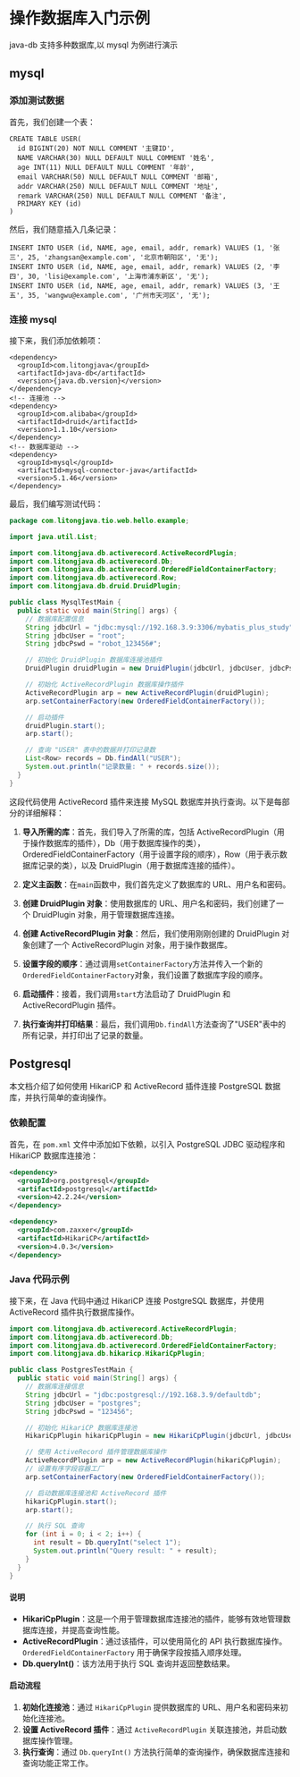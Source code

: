 # 操作数据库入门示例

java-db 支持多种数据库,以 mysql 为例进行演示

## mysql

### 添加测试数据

首先，我们创建一个表：

```
CREATE TABLE USER(
  id BIGINT(20) NOT NULL COMMENT '主键ID',
  NAME VARCHAR(30) NULL DEFAULT NULL COMMENT '姓名',
  age INT(11) NULL DEFAULT NULL COMMENT '年龄',
  email VARCHAR(50) NULL DEFAULT NULL COMMENT '邮箱',
  addr VARCHAR(250) NULL DEFAULT NULL COMMENT '地址',
  remark VARCHAR(250) NULL DEFAULT NULL COMMENT '备注',
  PRIMARY KEY (id)
)
```

然后，我们随意插入几条记录：

```
INSERT INTO USER (id, NAME, age, email, addr, remark) VALUES (1, '张三', 25, 'zhangsan@example.com', '北京市朝阳区', '无');
INSERT INTO USER (id, NAME, age, email, addr, remark) VALUES (2, '李四', 30, 'lisi@example.com', '上海市浦东新区', '无');
INSERT INTO USER (id, NAME, age, email, addr, remark) VALUES (3, '王五', 35, 'wangwu@example.com', '广州市天河区', '无');
```

### 连接 mysql

接下来，我们添加依赖项：

```
<dependency>
  <groupId>com.litongjava</groupId>
  <artifactId>java-db</artifactId>
  <version>{java.db.version}</version>
</dependency>
<!-- 连接池 -->
<dependency>
  <groupId>com.alibaba</groupId>
  <artifactId>druid</artifactId>
  <version>1.1.10</version>
</dependency>
<!-- 数据库驱动 -->
<dependency>
  <groupId>mysql</groupId>
  <artifactId>mysql-connector-java</artifactId>
  <version>5.1.46</version>
</dependency>
```

最后，我们编写测试代码：

```java
package com.litongjava.tio.web.hello.example;

import java.util.List;

import com.litongjava.db.activerecord.ActiveRecordPlugin;
import com.litongjava.db.activerecord.Db;
import com.litongjava.db.activerecord.OrderedFieldContainerFactory;
import com.litongjava.db.activerecord.Row;
import com.litongjava.db.druid.DruidPlugin;

public class MysqlTestMain {
  public static void main(String[] args) {
    // 数据库配置信息
    String jdbcUrl = "jdbc:mysql://192.168.3.9:3306/mybatis_plus_study";
    String jdbcUser = "root";
    String jdbcPswd = "robot_123456#";

    // 初始化 DruidPlugin 数据库连接池插件
    DruidPlugin druidPlugin = new DruidPlugin(jdbcUrl, jdbcUser, jdbcPswd);

    // 初始化 ActiveRecordPlugin 数据库操作插件
    ActiveRecordPlugin arp = new ActiveRecordPlugin(druidPlugin);
    arp.setContainerFactory(new OrderedFieldContainerFactory());

    // 启动插件
    druidPlugin.start();
    arp.start();

    // 查询 "USER" 表中的数据并打印记录数
    List<Row> records = Db.findAll("USER");
    System.out.println("记录数量: " + records.size());
  }
}
```

这段代码使用 ActiveRecord 插件来连接 MySQL 数据库并执行查询。以下是每部分的详细解释：

1. **导入所需的库**：首先，我们导入了所需的库，包括 ActiveRecordPlugin（用于操作数据库的插件），Db（用于数据库操作的类），OrderedFieldContainerFactory（用于设置字段的顺序），Row（用于表示数据库记录的类），以及 DruidPlugin（用于数据库连接的插件）。

2. **定义主函数**：在`main`函数中，我们首先定义了数据库的 URL、用户名和密码。

3. **创建 DruidPlugin 对象**：使用数据库的 URL、用户名和密码，我们创建了一个 DruidPlugin 对象，用于管理数据库连接。

4. **创建 ActiveRecordPlugin 对象**：然后，我们使用刚刚创建的 DruidPlugin 对象创建了一个 ActiveRecordPlugin 对象，用于操作数据库。

5. **设置字段的顺序**：通过调用`setContainerFactory`方法并传入一个新的`OrderedFieldContainerFactory`对象，我们设置了数据库字段的顺序。

6. **启动插件**：接着，我们调用`start`方法启动了 DruidPlugin 和 ActiveRecordPlugin 插件。

7. **执行查询并打印结果**：最后，我们调用`Db.findAll`方法查询了"USER"表中的所有记录，并打印出了记录的数量。

## Postgresql

本文档介绍了如何使用 HikariCP 和 ActiveRecord 插件连接 PostgreSQL 数据库，并执行简单的查询操作。

### 依赖配置

首先，在 `pom.xml` 文件中添加如下依赖，以引入 PostgreSQL JDBC 驱动程序和 HikariCP 数据库连接池：

```xml
<dependency>
  <groupId>org.postgresql</groupId>
  <artifactId>postgresql</artifactId>
  <version>42.2.24</version>
</dependency>

<dependency>
  <groupId>com.zaxxer</groupId>
  <artifactId>HikariCP</artifactId>
  <version>4.0.3</version>
</dependency>
```

### Java 代码示例

接下来，在 Java 代码中通过 HikariCP 连接 PostgreSQL 数据库，并使用 ActiveRecord 插件执行数据库操作。

```java
import com.litongjava.db.activerecord.ActiveRecordPlugin;
import com.litongjava.db.activerecord.Db;
import com.litongjava.db.activerecord.OrderedFieldContainerFactory;
import com.litongjava.db.hikaricp.HikariCpPlugin;

public class PostgresTestMain {
  public static void main(String[] args) {
    // 数据库连接信息
    String jdbcUrl = "jdbc:postgresql://192.168.3.9/defaultdb";
    String jdbcUser = "postgres";
    String jdbcPswd = "123456";

    // 初始化 HikariCP 数据库连接池
    HikariCpPlugin hikariCpPlugin = new HikariCpPlugin(jdbcUrl, jdbcUser, jdbcPswd);

    // 使用 ActiveRecord 插件管理数据库操作
    ActiveRecordPlugin arp = new ActiveRecordPlugin(hikariCpPlugin);
    // 设置有序字段容器工厂
    arp.setContainerFactory(new OrderedFieldContainerFactory());

    // 启动数据库连接池和 ActiveRecord 插件
    hikariCpPlugin.start();
    arp.start();

    // 执行 SQL 查询
    for (int i = 0; i < 2; i++) {
      int result = Db.queryInt("select 1");
      System.out.println("Query result: " + result);
    }
  }
}
```

#### 说明

- **HikariCpPlugin**：这是一个用于管理数据库连接池的插件，能够有效地管理数据库连接，并提高查询性能。
- **ActiveRecordPlugin**：通过该插件，可以使用简化的 API 执行数据库操作。`OrderedFieldContainerFactory` 用于确保字段按插入顺序处理。
- **Db.queryInt()**：该方法用于执行 SQL 查询并返回整数结果。

#### 启动流程

1. **初始化连接池**：通过 `HikariCpPlugin` 提供数据库的 URL、用户名和密码来初始化连接池。
2. **设置 ActiveRecord 插件**：通过 `ActiveRecordPlugin` 关联连接池，并启动数据库操作管理。
3. **执行查询**：通过 `Db.queryInt()` 方法执行简单的查询操作，确保数据库连接和查询功能正常工作。
